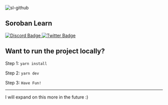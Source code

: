![sl-github](https://github.com/Soroban-Learn/soroban-learn-new/assets/3857428/80ccb120-c01d-43db-988b-aa52ec549da0)


## Soroban Learn
<a target="_blank" href="https://discord.gg/QBS4CPxMHS">
<img src="https://img.shields.io/badge/-SorobanLearn-7289da?style=for-the-badge&logo=Discord&logoColor=white&link=https://discord.gg/QBS4CPxMHS" alt="Discord Badge">
</a>
<a target="_blank" href="https://twitter.com/sorobanlearn">
<img src="https://img.shields.io/badge/sidbelbase-1ca0f1?style=for-the-badge&logo=twitter&logoColor=white&link=https://twitter.com/sorobanlearn" alt="Twitter Badge">
</a>

## Want to run the project locally?
Step 1: `yarn install`

Step 2: `yarn dev`

Step 3: `Have Fun!`

---

I will expand on this more in the future :)
